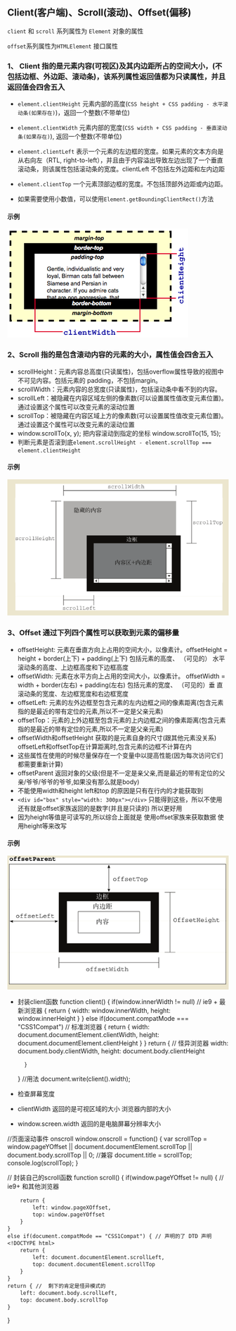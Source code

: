 ## Client(客户端)、Scroll(滚动)、Offset(偏移)

`client` 和 `scroll` 系列属性为 `Element` 对象的属性

`offset`系列属性为`HTMLElement` 接口属性

### 1、 Client 指的是元素内容(可视区)及其内边距所占的空间大小，(不包括边框、外边距、滚动条)，该系列属性返回值都为只读属性，并且返回值会四舍五入

- `element.clientHeight` 元素内部的高度(`CSS height + CSS padding - 水平滚动条(如果存在)`)，返回一个整数(不带单位)

- `element.clientWidth` 元素内部的宽度(`CSS width + CSS padding - 垂直滚动条(如果存在)`), 返回一个整数(不带单位)

- `element.clientLeft` 表示一个元素的左边框的宽度。如果元素的文本方向是从右向左（RTL, right-to-left），并且由于内容溢出导致左边出现了一个垂直滚动条，则该属性包括滚动条的宽度。clientLeft 不包括左外边距和左内边距

- `element.clientTop` 一个元素顶部边框的宽度。不包括顶部外边距或内边距。

- 如果需要使用小数值，可以使用`Element.getBoundingClientRect()`方法
#### 示例
![Alt client](imgs/client.png)

### 2、Scroll 指的是包含滚动内容的元素的大小，属性值会四舍五入

- scrollHeight：元素内容总高度(只读属性)，包括overflow属性导致的视图中不可见内容。包括元素的 padding，不包括margin。
- scrollWidth：元素内容的总宽度(只读属性)，包括滚动条中看不到的内容。
- scrollLeft：被隐藏在内容区域左侧的像素数(可以设置属性值改变元素位置)。通过设置这个属性可以改变元素的滚动位置
- scrollTop：被隐藏在内容区域上方的像素数(可以设置属性值改变元素位置)。通过设置这个属性可以改变元素的滚动位置
- window.scrollTo(x, y); 把内容滚动到指定的坐标 window.scrollTo(15, 15);
- 判断元素是否滚到底`element.scrollHeight - element.scrollTop === element.clientHeight`

#### 示例
![Alt client](imgs/scroll.png)

### 3、Offset 通过下列四个属性可以获取到元素的偏移量

- offsetHeight: 元素在垂直方向上占用的空间大小，以像素计。offsetHeight = height + border(上下) + padding(上下)
包括元素的高度、 （可见的） 水平滚动条的高度、上边框高度和下边框高度
- offsetWidth: 元素在水平方向上占用的空间大小，以像素计。 offsetWidth = width + border(左右) + padding(左右)
包括元素的宽度、 （可见的）垂 直滚动条的宽度、左边框宽度和右边框宽度
- offsetLeft: 元素的左外边框至包含元素的左内边框之间的像素距离(包含元素指的是最近的带有定位的元素,所以不一定是父亲元素)
- offsetTop：元素的上外边框至包含元素的上内边框之间的像素距离(包含元素指的是最近的带有定位的元素,所以不一定是父亲元素)
- offsetWidth和offsetHeight 获取的是元素自身的尺寸(跟其他元素没关系) offsetLeft和offsetTop在计算距离时,包含元素的边框不计算在内
- 这些属性在使用的时候尽量保存在一个变量中以提高性能(因为每次访问它们都需要重新计算)
- offsetParent 返回对象的父级(但是不一定是亲父亲,而是最近的带有定位的父亲/爷爷/爷爷的爷爷,如果没有那么就是body)
- 不能使用width和height left和top 的原因是只有在行内的才能获取到
- `<div id="box" style="width: 300px"></div>` 只能得到这些，所以不使用 还有就是offset家族返回的是数字(并且是只读的) 所以更好用
- 因为height等值是可读写的,所以综合上面就是 使用offset家族来获取数据 使用height等来改写

#### 示例
![Alt client](imgs/offset.png)

* 封装client函数
function client() {
        if(window.innerWidth != null)  // ie9 +  最新浏览器
        {
            return {
                width: window.innerWidth,
                height: window.innerHeight
            }
        }
        else if(document.compatMode === "CSS1Compat")  // 标准浏览器
        {
            return {
                width: document.documentElement.clientWidth,
                height: document.documentElement.clientHeight
            }
        }
        return {   // 怪异浏览器
            width: document.body.clientWidth,
            height: document.body.clientHeight

        }
    }
    //用法
    document.write(client().width);

    
* 检查屏幕宽度
* clientWidth 返回的是可视区域的大小 浏览器内部的大小
* window.screen.width 返回的是电脑屏幕分辨率大小


//页面滚动事件 onscroll
window.onscroll = function() {
    var scrollTop = window.pageYOffset || document.documentElement.scrollTop
    || document.body.scrollTop || 0;
        //兼容
        document.title = scrollTop;
        console.log(scrollTop);
    }


// 封装自己的scroll函数
function scroll() {
    if(window.pageYOffset != null) { //  ie9+ 和其他浏览器
        
        return {
            left: window.pageXOffset,
            top: window.pageYOffset
        }
    }
    else if(document.compatMode == "CSS1Compat") { // 声明的了 DTD 声明<!DOCTYPE html>
        return {
            left: document.documentElement.scrollLeft,
            top: document.documentElement.scrollTop
        }
    }
    return { //  剩下的肯定是怪异模式的
        left: document.body.scrollLeft,
        top: document.body.scrollTop
    }
}
